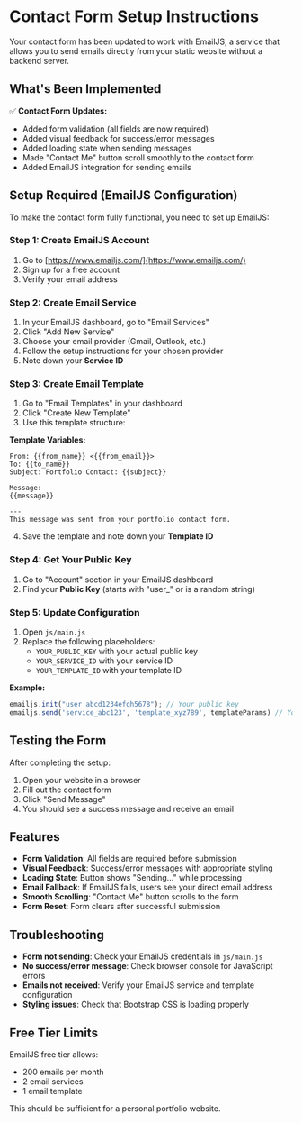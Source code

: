 # Contact Form Setup Instructions

Your contact form has been updated to work with EmailJS, a service that allows you to send emails directly from your static website without a backend server.

## What's Been Implemented

✅ **Contact Form Updates:**
- Added form validation (all fields are now required)
- Added visual feedback for success/error messages
- Added loading state when sending messages
- Made "Contact Me" button scroll smoothly to the contact form
- Added EmailJS integration for sending emails

## Setup Required (EmailJS Configuration)

To make the contact form fully functional, you need to set up EmailJS:

### Step 1: Create EmailJS Account
1. Go to [https://www.emailjs.com/](https://www.emailjs.com/)
2. Sign up for a free account
3. Verify your email address

### Step 2: Create Email Service
1. In your EmailJS dashboard, go to "Email Services"
2. Click "Add New Service"
3. Choose your email provider (Gmail, Outlook, etc.)
4. Follow the setup instructions for your chosen provider
5. Note down your **Service ID**

### Step 3: Create Email Template
1. Go to "Email Templates" in your dashboard
2. Click "Create New Template"
3. Use this template structure:

**Template Variables:**
```
From: {{from_name}} <{{from_email}}>
To: {{to_name}}
Subject: Portfolio Contact: {{subject}}

Message:
{{message}}

---
This message was sent from your portfolio contact form.
```

4. Save the template and note down your **Template ID**

### Step 4: Get Your Public Key
1. Go to "Account" section in your EmailJS dashboard
2. Find your **Public Key** (starts with "user_" or is a random string)

### Step 5: Update Configuration
1. Open `js/main.js`
2. Replace the following placeholders:
   - `YOUR_PUBLIC_KEY` with your actual public key
   - `YOUR_SERVICE_ID` with your service ID
   - `YOUR_TEMPLATE_ID` with your template ID

**Example:**
```javascript
emailjs.init("user_abcd1234efgh5678"); // Your public key
emailjs.send('service_abc123', 'template_xyz789', templateParams) // Your service and template IDs
```

## Testing the Form

After completing the setup:
1. Open your website in a browser
2. Fill out the contact form
3. Click "Send Message"
4. You should see a success message and receive an email

## Features

- **Form Validation**: All fields are required before submission
- **Visual Feedback**: Success/error messages with appropriate styling
- **Loading State**: Button shows "Sending..." while processing
- **Email Fallback**: If EmailJS fails, users see your direct email address
- **Smooth Scrolling**: "Contact Me" button scrolls to the form
- **Form Reset**: Form clears after successful submission

## Troubleshooting

- **Form not sending**: Check your EmailJS credentials in `js/main.js`
- **No success/error message**: Check browser console for JavaScript errors
- **Emails not received**: Verify your EmailJS service and template configuration
- **Styling issues**: Check that Bootstrap CSS is loading properly

## Free Tier Limits

EmailJS free tier allows:
- 200 emails per month
- 2 email services
- 1 email template

This should be sufficient for a personal portfolio website.